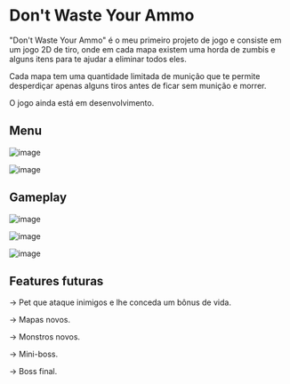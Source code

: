 # Don't Waste Your Ammo

"Don't Waste Your Ammo" é o meu primeiro projeto de jogo e consiste em um jogo 2D de tiro, onde em cada mapa existem uma horda de zumbis e alguns itens para te ajudar a eliminar todos eles.

Cada mapa tem uma quantidade limitada de munição que te permite desperdiçar apenas alguns tiros antes de ficar sem munição e morrer.

O jogo ainda está em desenvolvimento.


## Menu

![image](https://user-images.githubusercontent.com/62031286/137403311-b8a19ef3-1cdf-4065-98df-3f7ab4c906f3.png)

![image](https://user-images.githubusercontent.com/62031286/137403405-c4649646-3bcf-466c-9126-8927d6895483.png)

## Gameplay

![image](https://user-images.githubusercontent.com/62031286/137403504-a02eecfe-9ecf-4a2a-9f5f-ce5417d24813.png)

![image](https://user-images.githubusercontent.com/62031286/137403603-385d1360-3cd4-492e-a54c-65b7a4a8b89d.png)

![image](https://user-images.githubusercontent.com/62031286/137403789-45512b27-41c6-4345-a423-49b580c45511.png)

## Features futuras

-> Pet que ataque inimigos e lhe conceda um bônus de vida.

-> Mapas novos.

-> Monstros novos.

-> Mini-boss.

-> Boss final.
